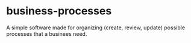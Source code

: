 # business-processes
A simple software made for organizing (create, review, update) possible processes that a businees need.
